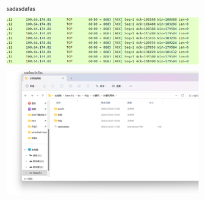 sadasdafas

![image-20231030170538549](assets/image-20231030170538549.png)

![image-20231030170641774](assets/image-20231030170641774.png)